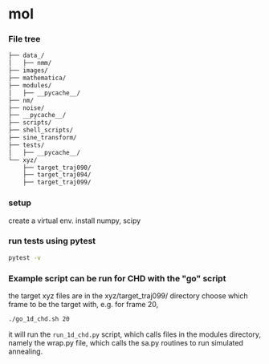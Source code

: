 # mol

### File tree

<!-- TREEVIEW START -->
```bash
├── data_/
│   ├── nmm/
├── images/
├── mathematica/
├── modules/
│   ├── __pycache__/
├── nm/
├── noise/
├── __pycache__/
├── scripts/
├── shell_scripts/
├── sine_transform/
├── tests/
│   ├── __pycache__/
└── xyz/
    ├── target_traj090/
    ├── target_traj094/
    ├── target_traj099/
```

<!-- TREEVIEW END -->

### setup

create a virtual env. install numpy, scipy

### run tests using pytest
```sh
pytest -v

```

### Example script can be run for CHD with the "go" script

the target xyz files are in the xyz/target\_traj099/ directory
choose which frame to be the target with, e.g. for frame 20,
```sh
./go_1d_chd.sh 20
```

it will run the `run_1d_chd.py` script, which calls files in the modules directory, namely the wrap.py file, which calls the sa.py routines to run simulated annealing.


